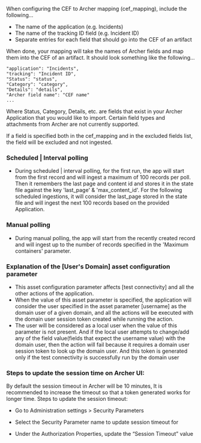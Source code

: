 When configuring the CEF to Archer mapping (cef_mapping), include the following...

- The name of the application (e.g. Incidents)
- The name of the tracking ID field (e.g. Incident ID)
- Separate entries for each field that should go into the CEF of an artifact

When done, your mapping will take the names of Archer fields and map them into the CEF of an artifact. It should look something like the following...

```
"application": "Incidents",
"tracking": "Incident ID",
"Status": "status",
"Category": "category",
"Details": "details",
"Archer field name": "CEF name"
...
```

Where Status, Category, Details, etc. are fields that exist in your Archer Application that you would like to import.
Certain field types and attachments from Archer are not currently supported.

If a field is specified both in the cef_mapping and in the excluded fields list, the field will be excluded and not ingested.

### Scheduled | Interval polling

- During scheduled | interval polling, for the first run, the app will start from the first record and will ingest a maximum of 100 records per poll. Then it remembers the last page and content id and stores it in the state file against the key 'last_page' & 'max_content_id'. For the following scheduled ingestions, it will consider the last_page stored in the state file and will ingest the next 100 records based on the provided Application.

### Manual polling

- During manual polling, the app will start from the recently created record and will ingest up to the number of records specified in the 'Maximum containers' parameter.

### Explanation of the **[User's Domain]** asset configuration parameter

- This asset configuration parameter affects [test connectivity] and all the other actions of the application.
- When the value of this asset parameter is specified, the application will consider the user specified in the asset parameter [username] as the domain user of a given domain, and all the actions will be executed with the domain user session token created while running the action.
- The user will be considered as a local user when the value of this parameter is not present. And if the local user attempts to change/add any of the field value(fields that expect the username value) with the domain user, then the action will fail because it requires a domain user session token to look up the domain user. And this token is generated only if the test connectivity is successfully run by the domain user

### Steps to update the session time on Archer UI:

By default the session timeout in Archer will be 10 minutes, It is recommended to increase the timeout so that a token generated works for longer time.
Steps to update the session timeout:

- Go to Administration settings > Security Parameters

- Select the Security Parameter name to update session timeout for

- Under the Authorization Properties, update the “Session Timeout” value
